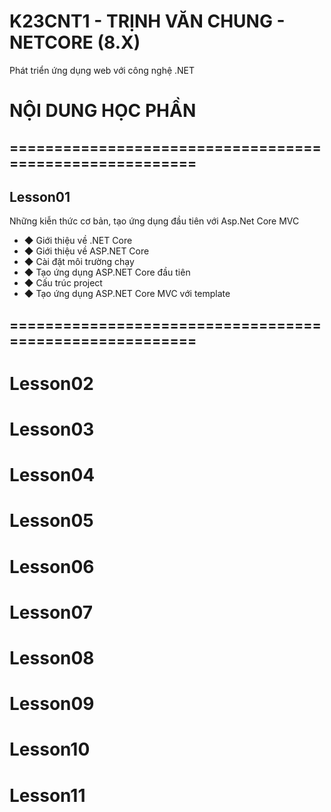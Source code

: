 # K23CNT1 - TRỊNH VĂN CHUNG - NETCORE (8.X)
Phát triển ứng dụng web với công nghệ .NET
# NỘI DUNG HỌC PHẦN
## ========================================================
## Lesson01
Những kiễn thức cơ bản, tạo ứng dụng đầu tiên với Asp.Net Core MVC
- ◆ Giới thiệu về .NET Core
- ◆ Giới thiệu về ASP.NET Core
- ◆ Cài đặt môi trường chạy
- ◆ Tạo ứng dụng ASP.NET Core đầu tiên
- ◆ Cấu trúc project
- ◆ Tạo ứng dụng ASP.NET Core MVC với template
## ========================================================

# Lesson02


# Lesson03

# Lesson04

# Lesson05


# Lesson06

# Lesson07

# Lesson08


# Lesson09

# Lesson10

# Lesson11



